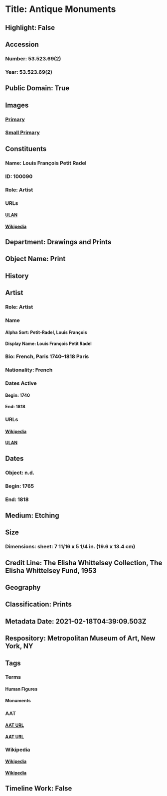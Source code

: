 # Title: Antique Monuments
## Highlight: False
## Accession
### Number: 53.523.69(2)
### Year: 53.523.69(2)
## Public Domain: True
## Images
### [Primary](https://images.metmuseum.org/CRDImages/dp/original/53.523.69(2).jpg)
### [Small Primary](https://images.metmuseum.org/CRDImages/dp/web-large/53.523.69(2).jpg)
## Constituents
### Name: Louis François Petit Radel
### ID: 100090
### Role: Artist
### URLs
#### [ULAN](http://vocab.getty.edu/page/ulan/500043231)
#### [Wikipedia](https://www.wikidata.org/wiki/Q3260506)
## Department: Drawings and Prints
## Object Name: Print
## History
## Artist
### Role: Artist
### Name
#### Alpha Sort: Petit-Radel, Louis François
#### Display Name: Louis François Petit Radel
### Bio: French, Paris 1740–1818 Paris
### Nationality: French
### Dates Active
#### Begin: 1740
#### End: 1818
### URLs
#### [Wikipedia](https://www.wikidata.org/wiki/Q3260506)
#### [ULAN](http://vocab.getty.edu/page/ulan/500043231)
## Dates
### Object: n.d.
### Begin: 1765
### End: 1818
## Medium: Etching
## Size
### Dimensions: sheet: 7 11/16 x 5 1/4 in. (19.6 x 13.4 cm)
## Credit Line: The Elisha Whittelsey Collection, The Elisha Whittelsey Fund, 1953
## Geography
## Classification: Prints
## Metadata Date: 2021-02-18T04:39:09.503Z
## Respository: Metropolitan Museum of Art, New York, NY
## Tags
### Terms
#### Human Figures
#### Monuments
### AAT
#### [AAT URL](http://vocab.getty.edu/page/aat/300404114)
#### [AAT URL](http://vocab.getty.edu/page/aat/300006958)
### Wikipedia
#### [Wikipedia]()
#### [Wikipedia]()
## Timeline Work: False